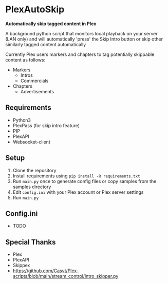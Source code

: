 PlexAutoSkip
==============
 **Automatically skip tagged content in Plex**

A background python script that monitors local playback on your server (LAN only) and will automatically 'press' the Skip Intro button or skip other similarly tagged content automatically

Currently Plex users markers and chapters to tag potentially skippable content as follows:
- Markers
  - Intros
  - Commercials
- Chapters
  - Advertisements

Requirements
--------------
- Python3
- PlexPass (for skip intro feature)
- PIP
- PlexAPI
- Websocket-client

Setup
--------------
1. Clone the repository
2. Install requirements using `pip install -R requirements.txt`
3. Run `main.py` once to generate config files or copy samples from the samples directory
4. Edit `config.ini` with your Plex account or Plex server settings
5. Run `main.py`

Config.ini
--------------
- TODO

Special Thanks
--------------
- Plex
- PlexAPI
- Skippex
- https://github.com/Casvt/Plex-scripts/blob/main/stream_control/intro_skipper.py
